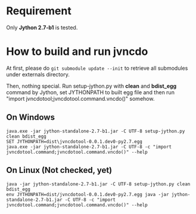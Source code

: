 # Requirement

Only **Jython 2.7-b1** is tested.

# How to build and run jvncdo  
At first, please do `git submodule update --init` to retrieve all submodules under externals directory.

Then, nothing special. Run setup-jython.py with **clean** and **bdist_egg** command by Jython, set JYTHONPATH to built egg file and then run "import jvncdotool;jvncdotool.command.vncdo()" somehow.

## On Windows  

```
java.exe -jar jython-standalone-2.7-b1.jar -C UTF-8 setup-jython.py clean bdist_egg
SET JYTHONPATH=dist\jvncdotool-0.0.1.dev0-py2.7.egg
java.exe -jar jython-standalone-2.7-b1.jar -C UTF-8 -c "import jvncdotool.command;jvncdotool.command.vncdo()" --help
```

## On Linux (Not checked, yet)  

```
java -jar jython-standalone-2.7-b1.jar -C UTF-8 setup-jython.py clean bdist_egg
env JYTHONPATH=dist/jvncdotool-0.0.1.dev0-py2.7.egg java -jar jython-standalone-2.7-b1.jar -C UTF-8 -c "import jvncdotool.command;jvncdotool.command.vncdo()" --help
```

